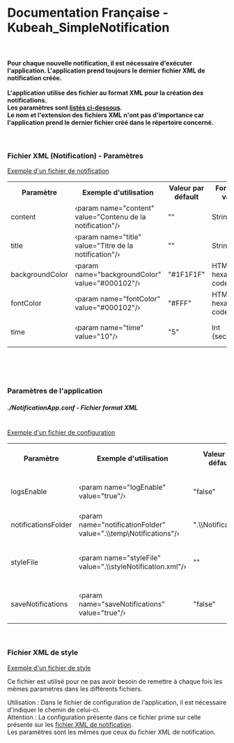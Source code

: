 <h1>Documentation Française - Kubeah_SimpleNotification</h1>
<br>
<h4>
Pour chaque nouvelle notification, il est nécessaire d'exécuter l'application. L'application prend toujours le dernier fichier XML de notification créée.
<br>
<br>
L'application utilise des fichier au format XML pour la création des notifications.
<br>
Les paramètres sont <a href="#notification">listés ci-dessous</a>.
<br>
Le nom et l'extension des fichiers XML n'ont pas d'importance car l'application prend le dernier fichier créé dans le répertoire concerné.
</h4>
<br>
<h3 id="notification">Fichier XML (Notification) - Paramètres</h3>
<a href="https://github.com/CrBast/Kubeah_SimpleNotification/blob/master/notification_sample.xml">Exemple d'un fichier de notification</a>
<br>
<table>
   <th>Paramètre</th>
   <th>Exemple d'utilisation</th>
   <th>Valeur par défault</th>
   <th>Format de valeur</th>
   <th>Information</th>
   <tr>
       <td>content</td>
       <td>&lsaquo;param name="content" value="Contenu de la notification"/&rsaquo;</td>
       <td>""</td>
       <td>String</td>
      <td>Contenu</td>
   </tr>
   <tr>
       <td>title</td>
       <td>&lsaquo;param name="title" value="Titre de la notification"/&rsaquo;</td>
       <td>""</td>
       <td>String</td>
      <td>Titre</td>
   </tr>
   <tr>
       <td>backgroundColor</td>
       <td>&lsaquo;param name="backgroundColor" value="#000102"/&rsaquo;</td>
       <td>"#1F1F1F"</td>
       <td>HTML hexadecimal code</td>
      <td>Couleur de l'arrière-plan</td>
   </tr>
   <tr>
       <td>fontColor</td>
       <td>&lsaquo;param name="fontColor" value="#000102"/&rsaquo;</td>
       <td>"#FFF"</td>
       <td>HTML hexadecimal code</td>
      <td>Couleur du texte</td>
   </tr>
   <tr>
       <td>time</td>
       <td>&lsaquo;param name="time" value="10"/&rsaquo;</td>
       <td>"5"</td>
       <td>Int (secondes)</td>
      <td>Durée de l'affichage en seconde</td>
   </tr>
</table>
<br>
<br>
<br>
<h3>Paramètres de l'application</h3>
<h5>./NotificationApp.conf - Fichier format XML</h5>
<br>
<a href="https://github.com/CrBast/Kubeah_SimpleNotification/blob/master/NotificationApp.conf">Exemple d'un fichier de configuration</a>
<table>
   <th>Paramètre</th>
   <th>Exemple d'utilisation</th>
   <th>Valeur par défault</th>
   <th>Format de valeur</th>
   <th>Information</th>
   <tr>
       <td>logsEnable</td>
       <td>&lsaquo;param name="logEnable" value="true"/&rsaquo;</td>
       <td>"false"</td>
       <td>Boolean</td>
      <td>Affichage des logs dans le fichier ".\Notification.log"</td>
   </tr>
   <tr>
       <td>notificationsFolder</td>
       <td>&lsaquo;param name="notificationFolder" value=".\\temp\Notifications"/&rsaquo;</td>
       <td>".\\Notifications"</td>
       <td>String</td>
      <td>Chemin du dossier notification</td>
   </tr>
   <tr>
       <td>styleFile</td>
       <td>&lsaquo;param name="styleFile" value=".\\styleNotification.xml"/&rsaquo;</td>
       <td>""</td>
       <td>String</td>
      <td>Chemin fichier de style des notifications
      <br>
         !!! Attention voir en dessous
      </td>
   </tr>
   <tr>
       <td>saveNotifications</td>
       <td>&lsaquo;param name="saveNotifications" value="true"/&rsaquo;</td>
       <td>"false"</td>
       <td>Boolean</td>
      <td>Conservation des fichiers après l'affichage de celui-ci</td>
   </tr>
</table>
<br>
<h3>Fichier XML de style</h3>
<a href="https://github.com/CrBast/Kubeah_SimpleNotification/blob/master/NotificationsStyle.xml">Exemple d'un fichier de style</a>
<p>Ce fichier est utilisé pour ne pas avoir besoin de remettre à chaque fois les mêmes paramètres dans les différents fichiers.</p>
<p>Utilisation : Dans le fichier de configuration de l'application, il est nécessaire d'indiquer le chemin de celui-ci.
<br>
   Attention : La configuration présente dans ce fichier prime sur celle présente sur les <a href="#notification">fichier XML de notification</a>.

<br>
   Les paramètres sont les mêmes que ceux du fichier XML de notification.
</p>
